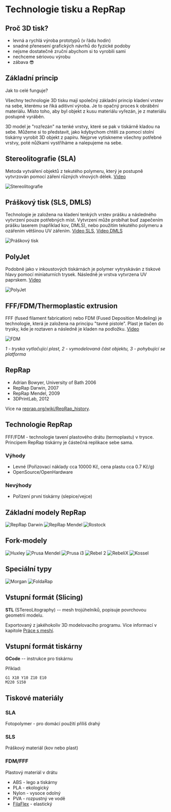 Technologie tisku a RepRap
==========================

Proč 3D tisk?
-------------

-   levná a rychlá výroba prototypů (v řádu hodin)
-   snadné přenesení grafických návrhů do fyzické podoby
-   nejsme dostatečně zruční abychom si to vyrobili sami
-   nechceme sériovou výrobu
-   zábava 😎

Základní princip
----------------

Jak to celé funguje?

Všechny technologie 3D tisku mají společný základní princip kladení vrstev na 
sebe, kterému se říká aditivní výroba. Je to opačný proces k obrábění materiálu.
Místo toho, aby byl objekt z kusu materiálu vyřezán, je z materiálu 
postupně vyráběn.

3D model je "rozřezán" na tenké vrstvy, které se pak v tiskárně kladou na sebe. 
Můžeme si to představit, jako kdybychom chtěli za pomocí stolní tiskárny vyrobit
3D objekt z papíru. Nejprve vytiskneme všechny potřebné vrstvy, poté nůžkami 
vystříháme a nalepujeme na sebe.

Stereolitografie (SLA)
----------------------

Metoda vytváření objektů z tekutého polymeru, který je postupně vytvrzován 
pomocí záření různých vlnových délek. 
[Video](https://www.youtube.com/watch?v=NM55ct5KwiI)

![Stereolitografie](../images/reprap/stereolithography_apparatus.jpg)

Práškový tisk (SLS, DMLS)
------------------------

Technologie je založena na kladení tenkých vrstev prášku a následného vytvrzení 
pouze potřebných míst. Vytvrzení může probíhat buď zapečením prášku laserem 
(například kov, DMLS), nebo použitím tekutého polymeru a ozářením většinou 
UV zářením. [Video SLS](https://www.youtube.com/watch?v=9E5MfBAV_tA), 
[Video DMLS](https://www.youtube.com/watch?v=bgQvqVq-SQU)

![Práškový tisk](../images/reprap/sls.jpg)

PolyJet
-------

Podobně jako v inkoustových tiskárnách je polymer vytryskáván z tiskové hlavy 
pomocí miniaturních trysek. Následně je vrstva vytvrzena UV paprskem.
[Video](https://www.youtube.com/watch?v=ZjXh1RJfA34)

![PolyJet](../images/reprap/polyjet.jpg)

FFF/FDM/Thermoplastic extrusion
-------------------------------

FFF (fused filament fabrication) nebo FDM (Fused Deposition Modeling) je 
technologie, která je založena na principu "tavné pistole". Plast je tlačen do 
trysky, kde je roztaven a následně je kladen na podložku.
[Video](https://www.youtube.com/watch?v=WHO6G67GJbM)

![FDM](../images/reprap/fdm_by_zureks.png)

*1 - tryska vytlačující plast, 2 - vymodelovaná část objektu, 
3 - pohybující se platforma*

RepRap
------

-   Adrian Bowyer, University of Bath 2006
-   RepRap Darwin, 2007
-   RepRap Mendel, 2009
-   3DPrintLab, 2012

Více na [reprap.org/wiki/RepRap_history](http://reprap.org/wiki/RepRap_history).

Technologie RepRap
------------------

FFF/FDM - technologie tavení plastového drátu (termoplastu) v trysce. 
Principem RepRap tiskárny je částečná replikace sebe sama.

### Výhody

-   Levné (Pořizovací náklady cca 10000 Kč, cena plastu cca 0.7 Kč/g)
-   OpenSource/OpenHardware

### Nevýhody

-   Pořízení první tiskárny (slepice/vejce)

Základní modely RepRap
----------------------

![RepRap Darwin](../images/reprap/reprap_darwin.jpg)
![RepRap Mendel](../images/reprap/reprap_v2_mendel.jpg)
![Rostock](../images/reprap/rostock.jpg)

Fork-modely
-----------

![Huxley](../images/reprap/huxley.jpg)
![Prusa Mendel](../images/reprap/assembled-prusa-mendel.jpg)
![Prusa i3](../images/reprap/prusai3-metalframe.jpg)
![Rebel 2](../images/reprap/rebel2.jpg)
![RebeliX](../images/reprap/rebelix.jpg)
![Kossel](../images/reprap/kossels.jpeg)

Speciální typy
--------------

![Morgan](../images/reprap/morgan.jpg)
![FoldaRap](../images/reprap/foldarap.jpg)

Vstupní formát (Slicing)
------------------------

**STL** (STereoLitography) -- mesh trojúhelníků, popisuje povrchovou geometrii 
modelu.

Exportovaný z jakéhokoliv 3D modelovacího programu. Více informací v
kapitole [Práce s meshí](mesh.md).

Vstupní formát tiskárny
-----------------------

**GCode** -- instrukce pro tiskárnu 

Příklad:

```plain
G1 X10 Y10 Z10 E10
M220 S150 
```

Tiskové materiály
-----------------

### SLA

Fotopolymer - pro domácí použití příliš drahý

### SLS

Práškový materiál (kov nebo plast)

### FDM/FFF

Plastový materiál v drátu

-   ABS - lego a tiskárny
-   PLA - ekologický
-   Nylon - vysoce odolný
-   PVA - rozpustný ve vodě
-   [FilaFlex](https://www.youtube.com/watch?v=Vmb9iwFpaOs) - elastický
